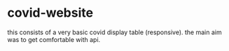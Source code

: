 # covid-website

this consists of a very basic covid display table (responsive). the main aim was to get comfortable with api.
